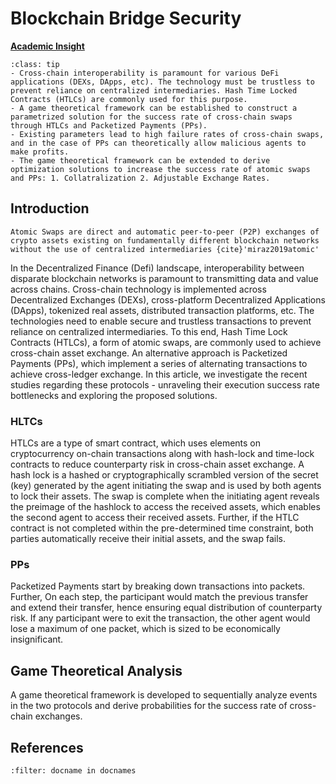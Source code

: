 # Blockchain Bridge Security

<!-- ![Academic Insight](images/AI.svg) -->
<ins>**Academic Insight**</ins>

```{admonition} Key Insights
:class: tip
- Cross-chain interoperability is paramount for various DeFi applications (DEXs, DApps, etc). The technology must be trustless to prevent reliance on centralized intermediaries. Hash Time Locked Contracts (HTLCs) are commonly used for this purpose.
- A game theoretical framework can be established to construct a parametrized solution for the success rate of cross-chain swaps through HTLCs and Packetized Payments (PPs).
- Existing parameters lead to high failure rates of cross-chain swaps, and in the case of PPs can theoretically allow malicious agents to make profits. 
- The game theoretical framework can be extended to derive optimization solutions to increase the success rate of atomic swaps and PPs: 1. Collatralization 2. Adjustable Exchange Rates. 
```

## Introduction
 `````{margin} **Atomic Swaps**
Atomic Swaps are direct and automatic peer-to-peer (P2P) exchanges of crypto assets existing on fundamentally different blockchain networks without the use of centralized intermediaries {cite}'miraz2019atomic'
`````
In the Decentralized Finance (Defi) landscape, interoperability between disparate blockchain networks is paramount to transmitting data and value across chains. Cross-chain technology is implemented across Decentralized Exchanges (DEXs), cross-platform Decentralized Applications (DApps), tokenized real assets, distributed transaction platforms, etc. The technologies need to enable secure and trustless transactions to prevent reliance on centralized intermediaries. To this end, Hash Time Lock Contracts (HTLCs), a form of atomic swaps, are commonly used to achieve cross-chain asset exchange. An alternative approach is Packetized Payments (PPs), which implement a series of alternating transactions to achieve cross-ledger exchange. In this article, we investigate the recent studies regarding these protocols - unraveling their execution success rate bottlenecks and exploring the proposed solutions.


### HLTCs
HTLCs are a type of smart contract, which uses elements on cryptocurrency on-chain transactions along with hash-lock and time-lock contracts to reduce counterparty risk in cross-chain asset exchange. A hash lock is a hashed or cryptographically scrambled version of the secret (key) generated by the agent initiating the swap and is used by both agents to lock their assets. The swap is complete when the initiating agent reveals the preimage of the hashlock to access the received assets, which enables the second agent to access their received assets. Further, if the HTLC contract is not completed within the pre-determined time constraint, both parties automatically receive their initial assets, and the swap fails. 

### PPs
Packetized Payments start by breaking down transactions into packets. Further, On each step, the participant would match the previous transfer and extend their transfer, hence ensuring equal distribution of counterparty risk. If any participant were to exit the transaction, the other agent would lose a maximum of one packet, which is sized to be economically insignificant.

## Game Theoretical Analysis
A game theoretical framework is developed to sequentially analyze events in the two protocols and derive probabilities for the success rate of cross-chain exchanges. 

## References

```{bibliography}
:filter: docname in docnames
```
